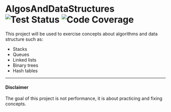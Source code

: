 # AlgosAndDataStructures ![Test Status](https://github.com/lorenacr/AlgosAndDataStructures/actions/workflows/test.yml/badge.svg) ![Code Coverage]([![codecov](https://codecov.io/github/lorenacr/AlgosAndDataStructures/graph/badge.svg?token=A8MGT7MZ9M)](https://codecov.io/github/lorenacr/AlgosAndDataStructures))


This project will be used to exercise concepts about algorithms and data structure such as:
- Stacks
- Queues
- Linked lists
- Binary trees
- Hash tables


___
#### Disclaimer
The goal of this project is not performance, it is about practicing and fixing concepts.

